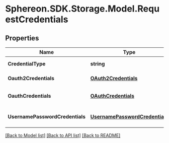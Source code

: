 # Sphereon.SDK.Storage.Model.RequestCredentials
## Properties

Name | Type | Description | Notes
------------ | ------------- | ------------- | -------------
**CredentialType** | **string** | The credentials class type to be used. | [optional] 
**Oauth2Credentials** | [**OAuth2Credentials**](OAuth2Credentials.md) | The oauth2Credentials for this backend. | [optional] 
**OauthCredentials** | [**OAuthCredentials**](OAuthCredentials.md) | The usernamePasswordCredentials for this backend. | [optional] 
**UsernamePasswordCredentials** | [**UsernamePasswordCredentials**](UsernamePasswordCredentials.md) | The usernamePasswordCredentials for this backend. | [optional] 

[[Back to Model list]](../README.md#documentation-for-models) [[Back to API list]](../README.md#documentation-for-api-endpoints) [[Back to README]](../README.md)

